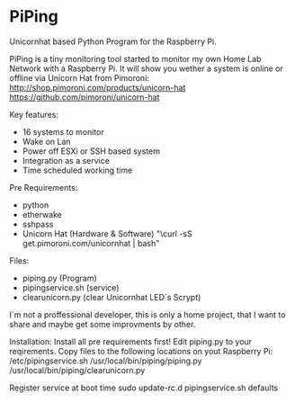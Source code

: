 # PiPing
Unicornhat based Python Program for the Raspberry Pi.

PiPing is a tiny monitoring tool started to monitor my own Home Lab Network with a Raspberry Pi.
It will show you wether a system is online or offline via Unicorn Hat from Pimoroni:
http://shop.pimoroni.com/products/unicorn-hat
https://github.com/pimoroni/unicorn-hat

Key features:
- 16 systems to monitor
- Wake on Lan 
- Power off ESXi or SSH based system
- Integration as a service
- Time scheduled working time

Pre Requirements:
- python 
- etherwake
- sshpass
- Unicorn Hat (Hardware & Software) "\curl -sS get.pimoroni.com/unicornhat | bash"

Files:
- piping.py (Program)
- pipingservice.sh (service)
- clearunicorn.py (clear Unicornhat LED´s Scrypt)

I´m not a proffessional developer, this is only a home project, that I want to share and maybe get some improvments by other.

Installation:
Install all pre requirements first!
Edit piping.py to your reqirements.
Copy files to the following locations on yout Raspberry Pi:
/etc/pipingservice.sh
/usr/local/bin/piping/piping.py
/usr/local/bin/piping/clearunicorn.py

Register service at boot time
sudo update-rc.d pipingservice.sh defaults
